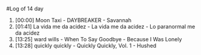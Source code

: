 #Log of 14 day

1. [00:00] Moon Taxi - DAYBREAKER - Savannah
1. [01:41] La vida me da acidez - La vida me da acidez - Lo paranormal me da acidez
1. [13:25] ward wills - When To Say Goodbye - Because I Was Lonely
1. [13:28] quickly quickly - Quickly Quickly, Vol. 1 - Hushed
